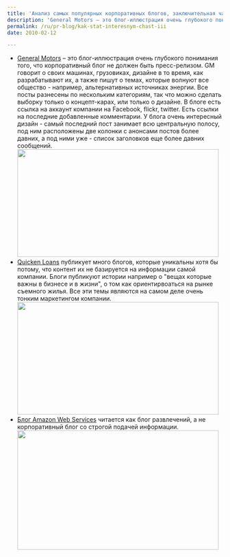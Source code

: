 ```yaml
---
title: 'Анализ самых популярных корпоративных блогов, заключительная часть'
description: 'General Motors – это блог-иллюстрация очень глубокого понимания того, что корпоративный блог не должен быть пресс-релизом. GM говорит о своих машинах, грузовиках, дизайне в то время, как разрабатывают их, а также пишут о темах, которые волнуют все общество - например, альтернативных источниках энергии.'
permalink: /ru/pr-blog/kak-stat-interesnym-chast-iii
date: 2010-02-12

---
```

<ul>
<li><a href='http://fastlane.gmblogs.com/'> General Motors</a> – это блог-иллюстрация очень глубокого понимания того, что корпоративный блог не должен быть пресс-релизом. GM говорит о своих машинах, грузовиках, дизайне в то время, как разрабатывают их, а также пишут о темах, которые волнуют все общество - например, альтернативных источниках энергии.
Все посты разнесены по нескольким категориям, так что можно сделать выборку только о концепт-карах, или только о дизайне.
В блоге есть ссылка на аккаунт компании на Facebook, flickr, twitter. Есть ссылки на последние добавленные комментарии.
У блога очень интересный дизайн - самый последний пост занимает всю центральную полосу, под ним расположены две колонки с анонсами постов более давних, а под ними уже - список заголовков еще более давних сообщений.
<img src="{{ site.assets }}/upload/GMBlog.jpg" alt="" class="post__img" width="470" height="251">
</li>
<li> <a href='http://www.whatsthediff.com/'>Quicken Loans</a> публикует много блогов, которые уникальны хотя бы потому, что контент их не базируется на информации самой компании. Блоги публикуют истории например о  "вещах которые важны в бизнесе и в жизни", о том как ориентирвоаться на рынке съемного жилья. Все эти темы являются на самом деле очень тонким маркетингом компании.
<img src="{{ site.assets }}/upload/quick_loans_blog.jpg" alt="" class="post__img" width="470" height="262"></li>
<li><a href="http://aws.typepad.com/"> Блог Amazon Web Services</a> читается как блог развлечений, а не корпоративный блог со строгой подачей информации.
<img src="{{ site.assets }}/upload/amazon_web_blog.jpg" alt="" class="post__img" width="470" height="278"></li></ul>
